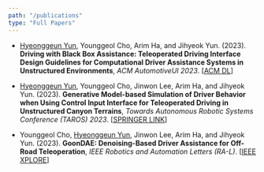 ```yaml
---
path: "/publications"
type: "Full Papers"
---
```


- <u>Hyeonggeun Yun</u>, Younggeol Cho, Arim Ha, and Jihyeok Yun. (2023). **Driving with Black Box Assistance: Teleoperated Driving Interface Design Guidelines for Computational Driver Assistance Systems in Unstructured Environments**, *ACM AutomotiveUI 2023*. [[ACM DL](https://dl.acm.org/doi/fullHtml/10.1145/3580585.3607169)]

- <u>Hyeonggeun Yun</u>, Younggeol Cho, Jinwon Lee, Arim Ha, and Jihyeok Yun. (2023). **Generative Model-based Simulation of Driver Behavior when Using Control Input Interface for Teleoperated Driving in Unstructured Canyon Terrains**, *Towards Autonomous Robotic Systems Conference (TAROS) 2023*. [[SPRINGER LINK](https://link.springer.com/chapter/10.1007/978-3-031-43360-3_39)]

- Younggeol Cho, <u>Hyeonggeun Yun</u>, Jinwon Lee, Arim Ha, and Jihyeok Yun. (2023). **GoonDAE: Denoising-Based Driver Assistance for Off-Road Teleoperation**, *IEEE Robotics and Automation Letters (RA-L)*. [[IEEE XPLORE](https://ieeexplore.ieee.org/document/10054527)]
